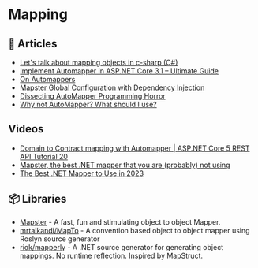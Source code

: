 # Mapping

## 📝 Articles

- [Let's talk about mapping objects in c-sharp (C#)](https://josef.codes/lets-talk-about-mapping-objects-in-c-sharp/)
- [Implement Automapper in ASP.NET Core 3.1 – Ultimate Guide](https://procodeguide.com/programming/automapper-in-asp-net-core/)
- [On Automappers](https://enterprisecraftsmanship.com/posts/on-automappers/)
- [Mapster Global Configuration with Dependency Injection](https://stackoverflow.com/questions/61172885/mapster-global-configuration-with-dependency-injection)
- [Dissecting AutoMapper Programming Horror](https://www.jimmybogard.com/dissecting-automapper-progamming-horror/)
- [Why not AutoMapper? What should I use?](https://lukeparker.dev/blog/why-not-automapper)

## Videos
- [Domain to Contract mapping with Automapper | ASP.NET Core 5 REST API Tutorial 20](https://www.youtube.com/watch?v=1Dz5Lfo6mqo)
- [Mapster, the best .NET mapper that you are (probably) not using](https://www.youtube.com/watch?v=UIslFVEHkzA)
- [The Best .NET Mapper to Use in 2023](https://www.youtube.com/watch?v=U8gSdQN2jWI)

## 📦 Libraries
- [Mapster](https://github.com/MapsterMapper/Mapster) - A fast, fun and stimulating object to object Mapper.
- [mrtaikandi/MapTo](https://github.com/mrtaikandi/MapTo) - A convention based object to object mapper using Roslyn source generator
- [riok/mapperly](https://github.com/riok/mapperly) - A .NET source generator for generating object mappings. No runtime reflection. Inspired by MapStruct.